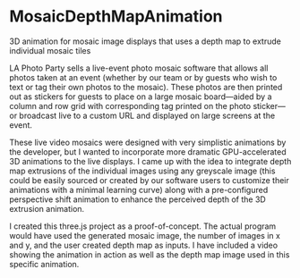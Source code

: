 # MosaicDepthMapAnimation
3D animation for mosaic image displays that uses a depth map to extrude individual mosaic tiles

LA Photo Party sells a live-event photo mosaic software that allows all photos taken at an event (whether by our team or by guests who wish to text or tag their own photos to the mosaic). These photos are then printed out as stickers for guests to place on a large mosaic board—aided by a column and row grid with corresponding tag printed on the photo sticker—or broadcast live to a custom URL and displayed on large screens at the event.  

These live video mosaics were designed with very simplistic animations by the developer, but I wanted to incorporate more dramatic GPU-accelerated 3D animations to the live displays.  I came up with the idea to integrate depth map extrusions of the individual images using any greyscale image (this could be easily sourced or created by our software users to customize their animations with a minimal learning curve) along with a pre-configured perspective shift animation to enhance the perceived depth of the 3D extrusion animation.

I created this three.js project as a proof-of-concept. The actual program would have used the generated mosaic image, the number of images in x and y, and the user created depth map as inputs. I have included a video showing the animation in action as well as the depth map image used in this specific animation.
